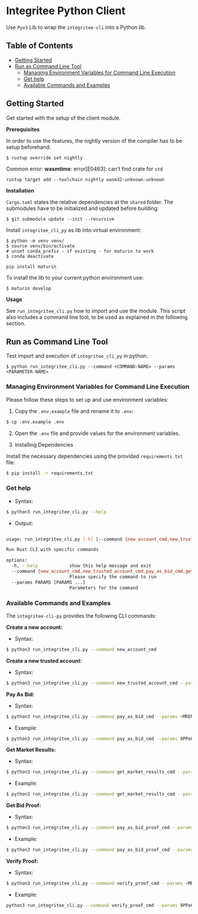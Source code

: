 # Integritee Python Client

Use `Pyo3` Lib to wrap the `integritee-cli` into a Python lib.

## Table of Contents

- [Getting Started](#getting-started)
- [Run as Command Line Tool](#run-as-command-line-tool)
  - [Managing Environment Variables for Command Line Execution](#managing-environment-variables-for-command-line-execution)
  - [Get help](#get-help)
  - [Available Commands and Examples](#available-commands-and-examples)

## Getting Started

Get started with the setup of the client module.

**Prerequisites**

In order to use the features, the nightly version of the compiler has
to be setup beforehand:

```
$ rustup override set nightly
```

Common error: **wasmtime**: error[E0463]: can't find crate for `std`

```
rustup target add --toolchain nightly wasm32-unknown-unknown
```

**Installation**

`Cargo.toml` states the relative dependencies at the `shared` folder.
The submodules have to be initialized and updated before building:

```
$ git submodule update --init --recursive
```

Install `integritee_cli_py` as lib into virtual environment:

```
$ python -m venv venv/
$ source venv/bin/activate
# unset conda_prefix - if existing - for maturin to work
$ conda deactivate
```

```
pip install maturin
```

To install the lib to your current python environment use:

```
$ maturin develop
```

**Usage**

See `run_integritee_cli.py` how to import and use the module. This 
script also includes a command line tool, to be used as explained 
in the following section. 

## Run as Command Line Tool

Test import and execution of `integritee_cli_py` in python:

```
$ python run_integritee_cli.py --command <COMMAND-NAME> --params <PARAMETER-NAME>
```

### Managing Environment Variables for Command Line Execution

Please follow these steps to set up and use environment variables:

1. Copy the `.env.example` file and rename it to `.env`:

```bash
$ cp .env.example .env
```

2. Open the `.env` file and provide values for the environment variables.

3. Installing Dependencies

Install the necessary dependencies using the provided `requirements.txt` file:

```bash
$ pip install -r requirements.txt
```


### Get help

- Syntax:

```bash
$ python3 run_integritee_cli.py --help
```

- Output:

```bash

usage: run_integritee_cli.py [-h] [--command {new_account_cmd,new_trusted_account_cmd,pay_as_bid_cmd,get_market_results_cmd,pay_as_bid_proof_cmd,verify_proof_cmd}] [--params PARAMS [PARAMS ...]]

Run Rust CLI with specific commands

options:
  -h, --help            show this help message and exit
  --command {new_account_cmd,new_trusted_account_cmd,pay_as_bid_cmd,get_market_results_cmd,pay_as_bid_proof_cmd,verify_proof_cmd}
                        Please specify the command to run
  --params PARAMS [PARAMS ...]
                        Parameters for the command
```

### Available Commands and Examples

The `integritee-cli-py` provides the following CLI commands:

**Create a new account:**

- Syntax:

```bash
$ python3 run_integritee_cli.py --command new_account_cmd
```

**Create a new trusted account:**

- Syntax:

```bash
$ python3 run_integritee_cli.py --command new_trusted_account_cmd --params <MRENCLAVE>
```

**Pay As Bid:**

- Syntax:
```bash
$ python3 run_integritee_cli.py --command pay_as_bid_cmd --params <MRENCLAVE> <ACCOUNT> <ORDERS_STRING>
```

- Example:
```bash
$ python3 run_integritee_cli.py --command pay_as_bid_cmd --params 9PPeGELLdD9Uw1mVJbUGTeRpGzPBGb1bdEk6TCL4pPCE 5Dsni69ozXZZwpxyCGjLq8KQnBpGrtPnbykepgst2Tbh7NuY "[{\"id\":0,\"order_type\":\"ask\",\"time_slot\":\"2022-10-04T05:06:07+00:00\",\"actor_id\":\"actor_0\",\"cluster_index\":0,\"energy_kwh\":5,\"price_euro_per_kwh\":0.19},{\"id\":1,\"order_type\":\"bid\",\"time_slot\":\"2022-10-04T05:06:07+00:00\",\"actor_id\":\"actor_1\",\"cluster_index\":0,\"energy_kwh\":8.8,\"price_euro_per_kwh\":0.23}]"
```

**Get Market Results:**

- Syntax:

```bash
$ python3 run_integritee_cli.py --command get_market_results_cmd --params <MRENCLAVE> <ACCOUNT> <TIMESTAMP>
```

- Example:

```bash
$ python3 run_integritee_cli.py --command get_market_results_cmd --params 9PPeGELLdD9Uw1mVJbUGTeRpGzPBGb1bdEk6TCL4pPCE 5Dsni69ozXZZwpxyCGjLq8KQnBpGrtPnbykepgst2Tbh7NuY 2022-10-04T05:06:07+00:00
```

**Get Bid Proof:**

- Syntax:

```bash
$ python3 run_integritee_cli.py --command pay_as_bid_proof_cmd --params <MRENCLAVE> <ACCOUNT> <TIMESTAMP> <ACTOR_ID>
```

- Example:

```bash
$ python3 run_integritee_cli.py --command pay_as_bid_proof_cmd --params 9PPeGELLdD9Uw1mVJbUGTeRpGzPBGb1bdEk6TCL4pPCE 5Dsni69ozXZZwpxyCGjLq8KQnBpGrtPnbykepgst2Tbh7NuY 2022-10-04T05:06:07+00:00 actor_0
```

**Verify Proof:**

- Syntax:

```bash
$ python3 run_integritee_cli.py --command verify_proof_cmd --params <MRENCLAVE> <ACCOUNT> <MERKLE_PROOF_JSON>
```

- Example:

```bash
python3 run_integritee_cli.py --command verify_proof_cmd --params 9PPeGELLdD9Uw1mVJbUGTeRpGzPBGb1bdEk6TCL4pPCE 5Dsni69ozXZZwpxyCGjLq8KQnBpGrtPnbykepgst2Tbh7NuY "{\"root\":\"0xeae9131721b25db95622605c99a62f56f2e3b47e7f54f9b0653055b11b8d37b8\",\"proof\":[\"0xf147000d21d56a303b688da5bf1294d865518a8fb889af48ca21d12af5a6d823\"],\"number_of_leaves\":2,\"leaf_index\":0,\"leaf\":[0,0,0,0,0,0,0,0,1,100,50,48,50,50,45,49,48,45,48,52,84,48,53,58,48,54,58,48,55,43,48,48,58,48,48,28,97,99,116,111,114,95,48,1,0,0,0,0,0,0,0,0,0,0,20,64,82,184,30,133,235,81,200,63]}"
```
